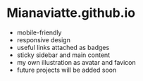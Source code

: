 # Mianaviatte.github.io

* mobile-friendly
* responsive design
* useful links attached as badges
* sticky sidebar and main content
* my own illustration as avatar and favicon
* future projects will be added soon
